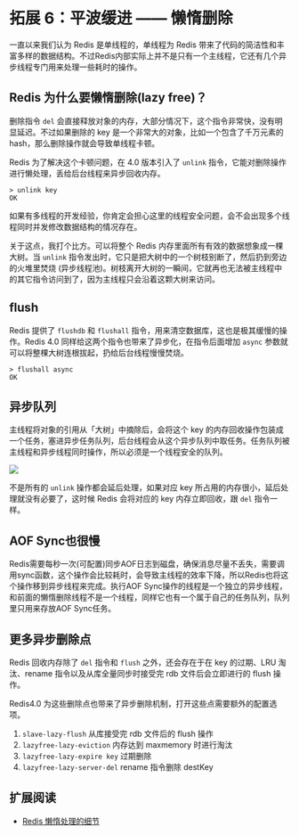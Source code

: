 # 拓展 6：平波缓进 —— 懒惰删除

一直以来我们认为 Redis 是单线程的，单线程为 Redis 带来了代码的简洁性和丰富多样的数据结构。不过Redis内部实际上并不是只有一个主线程，它还有几个异步线程专门用来处理一些耗时的操作。

## Redis 为什么要懒惰删除(lazy free)？

删除指令 `del` 会直接释放对象的内存，大部分情况下，这个指令非常快，没有明显延迟。不过如果删除的 key 是一个非常大的对象，比如一个包含了千万元素的 hash，那么删除操作就会导致单线程卡顿。

Redis 为了解决这个卡顿问题，在 4.0 版本引入了 `unlink` 指令，它能对删除操作进行懒处理，丢给后台线程来异步回收内存。

```
> unlink key
OK

```

如果有多线程的开发经验，你肯定会担心这里的线程安全问题，会不会出现多个线程同时并发修改数据结构的情况存在。

关于这点，我打个比方。可以将整个 Redis 内存里面所有有效的数据想象成一棵大树。当 `unlink` 指令发出时，它只是把大树中的一个树枝别断了，然后扔到旁边的火堆里焚烧 (异步线程池)。树枝离开大树的一瞬间，它就再也无法被主线程中的其它指令访问到了，因为主线程只会沿着这颗大树来访问。

## flush

Redis 提供了 `flushdb` 和 `flushall` 指令，用来清空数据库，这也是极其缓慢的操作。Redis 4.0 同样给这两个指令也带来了异步化，在指令后面增加 `async` 参数就可以将整棵大树连根拔起，扔给后台线程慢慢焚烧。

```
> flushall async
OK

```

## 异步队列

主线程将对象的引用从「大树」中摘除后，会将这个 key 的内存回收操作包装成一个任务，塞进异步任务队列，后台线程会从这个异步队列中取任务。任务队列被主线程和异步线程同时操作，所以必须是一个线程安全的队列。

![](//images.weserv.nl/?url=user-gold-cdn.xitu.io/2018/8/2/164fa17ba5f2d88e?w=771&h=138&f=png&s=18045)

不是所有的 `unlink` 操作都会延后处理，如果对应 key 所占用的内存很小，延后处理就没有必要了，这时候 Redis 会将对应的 key 内存立即回收，跟 `del` 指令一样。

## AOF Sync也很慢

Redis需要每秒一次(可配置)同步AOF日志到磁盘，确保消息尽量不丢失，需要调用sync函数，这个操作会比较耗时，会导致主线程的效率下降，所以Redis也将这个操作移到异步线程来完成。执行AOF Sync操作的线程是一个独立的异步线程，和前面的懒惰删除线程不是一个线程，同样它也有一个属于自己的任务队列，队列里只用来存放AOF Sync任务。

## 更多异步删除点

Redis 回收内存除了 `del` 指令和 `flush` 之外，还会存在于在 key 的过期、LRU 淘汰、rename 指令以及从库全量同步时接受完 rdb 文件后会立即进行的 flush 操作。

Redis4.0 为这些删除点也带来了异步删除机制，打开这些点需要额外的配置选项。

1.  `slave-lazy-flush` 从库接受完 rdb 文件后的 flush 操作
2.  `lazyfree-lazy-eviction` 内存达到 maxmemory 时进行淘汰
3.  `lazyfree-lazy-expire key` 过期删除
4.  `lazyfree-lazy-server-del` rename 指令删除 destKey

## 扩展阅读

*   [Redis 懒惰处理的细节](https://yq.aliyun.com/articles/205504)
